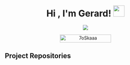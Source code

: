 <h1 align="center">Hi , I'm Gerard! <img src="https://media.giphy.com/media/hvRJCLFzcasrR4ia7z/giphy.gif" width="35"></h1>

<p align="center">
    <a href="https://github.com/DenverCoder1/readme-typing-svg"><img src="https://readme-typing-svg.herokuapp.com?font=Time+New+Roman&color=%23C8BE25&size=25&center=true&vCenter=true&width=800&height=100&lines=Bioinformatician;Bioinformatics+and+Coputational+Biology+Ph.D.+Candidate"></a>
</p>

<p align="center"> 
    <img src="https://komarev.com/ghpvc/?username=GerardNasser&label=Profile%20views&color=0047AB&style=plastic?" alt="7oSkaaa" height=25px, width=160px/> 

</p>

<h2 align="left">Project Repositories</h2>
<!--
**gernasser/gernasser** is a ✨ _special_ ✨ repository because its `README.md` (this file) appears on your GitHub profile.

Here are some ideas to get you started:

- 🔭 I’m currently working on ...
- 🌱 I’m currently learning ...
- 👯 I’m looking to collaborate on ...
- 🤔 I’m looking for help with ...
- 💬 Ask me about ...
- 📫 How to reach me: ...
- 😄 Pronouns: ...
- ⚡ Fun fact: ...
-->
